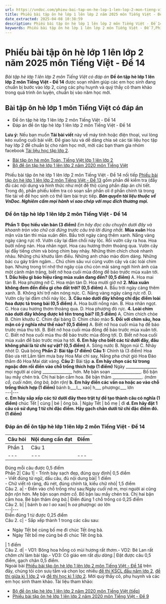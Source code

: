 ```yaml
---
url: https://vndoc.com/phieu-bai-tap-on-he-lop-1-len-lop-2-mon-tieng-viet-de-14-204461
title: Phiếu bài tập ôn hè lớp 1 lên lớp 2 năm 2025 môn Tiếng Việt - Đề 14 - Bài tập hè lớp 1 lên lớp 2 môn Tiếng Việt có đáp án - VnDoc.com
date_extracted: 2025-04-08 10:38:59
description: Phiếu bài tập ôn hè lớp 1 lên lớp 2 môn Tiếng Việt - Đề 14 được biên soạn gồm phần đề thi và đáp án chi tiết. Trong phần đề thi có sẵn oli cho học sinh làm bài trực tiếp. Mời quý thầy cô, phụ huynh và các bạn học sinh tham khảo.
keywords: Phiếu bài tập ôn hè lớp 1 lên lớp 2 môn Tiếng Việt - Đề 7,Phiếu bài tập ôn hè lớp 1 lên lớp 2 môn Tiếng Việt,Phiếu khảo sát chất lượng đầu năm lớp 2,Bài tập ôn hè lớp 1 môn Tiếng Việt,Bài tập ôn hè lớp 1,Phiếu kiểm tra hè lớp 1 lên lớp 2,Đề bài tập hè lớp 1 lên lớp 2 môn Tiếng Việt,Ôn tập hè lớp 1 lên lớp 2 môn Tiếng Việt
---
```


# Phiếu bài tập ôn hè lớp 1 lên lớp 2 năm 2025 môn Tiếng Việt - Đề 14
 _Bài tập hè lớp 1 lên lớp 2 môn Tiếng Việt có đáp án_
**Đề ôn tập hè lớp 1 lên lớp 2 môn Tiếng Việt - Đề 14** được soạn nhằm giúp các em học sinh đang chuẩn bị bước vào lớp 2, cùng các phụ huynh và quý thầy cô tham khảo trong quá trình ôn luyện, chuẩn bị vào năm học mới.
## Bài tập ôn hè lớp 1 môn Tiếng Việt có đáp án
  * Đề ôn tập hè lớp 1 lên lớp 2 môn Tiếng Việt - Đề 14
  * Đáp án đề ôn tập hè lớp 1 lên lớp 2 môn Tiếng Việt - Đề 14

**Lưu ý:** Nếu bạn muốn **Tải bài viết** này về máy tính hoặc điện thoại, vui lòng kéo xuống cuối bài viết.
Để giao lưu và dễ dàng chia sẻ các tài liệu học tập hay lớp 2 để chuẩn bị cho năm học mới, mời các bạn tham gia nhóm facebook [Tài liệu học tập lớp 2](</goto?u=aHR0cHM6Ly93d3cuZmFjZWJvb2suY29tL2dyb3Vwcy9UYWkubGlldS5ob2MudGFwLmxvcC4yLlZORE9DLw%3D%3D>).
  * [Bài tập ôn hè môn Toán, Tiếng Việt lớp 1 lên lớp 2](<https://vndoc.com/bai-tap-on-he-mon-toan-tieng-viet-lop-1-len-lop-2-124784>)
  * [Bộ đề ôn tập hè lớp 1 lên lớp 2 năm 2020 môn Tiếng Việt](<https://vndoc.com/bo-de-on-tap-he-lop-1-len-lop-2-mon-tieng-viet-202815>)

Phiếu bài tập ôn hè lớp 1 lên lớp 2 môn Tiếng Việt - Đề 14 nối tiếp [Phiếu bài tập ôn hè lớp 1 lên lớp 2 môn Tiếng Việt - Đề 13](<https://vndoc.com/phieu-bai-tap-on-he-lop-1-len-lop-2-mon-tieng-viet-de-13-204454>) gồm phần đề kiểm tra \(đẩy đủ các nội dung và hình thức như một đề thi\) cùng phần đáp án chi tiết. Trong đó, phần phiếu kiểm tra có soạn sẵn phần oli ở phần chính tả trong file tải về để học sinh có thể làm bài trực tiếp.
_**Bản quyền tài liệu thuộc về VnDoc. Nghiêm cấm mọi hành vi sao chép với mục đích thương mại.**_
### Đề ôn tập hè lớp 1 lên lớp 2 môn Tiếng Việt - Đề 14
**Phần 1: Đọc hiểu văn bản \(3 điểm\)**
_Em hãy đọc câu chuyện dưới đây và khoanh tròn vào chữ cái đứng trước câu trả lời đúng nhất._
**Mùa xuân**
Hoa mận vừa tàn thì mùa xuân đến. Bầu trời ngày càng thêm xanh. Nắng vàng ngày càng rực rỡ. Vườn cây lại đâm chồi nảy lộc. Rồi vườn cây ra hoa. Hoa bưởi nồng nàn. Hoa nhãn ngọt. Hoa cau hương thơm thoảng qua.
Vườn cây lại đầy tiếng chim và bóng chim bay nhảy. Những thím chích choè nhanh nhảu. Những chú khướu lắm điều. Những anh chào mào đỏm dáng. Những bác cu gáy trầm ngâm... Chú chim sâu vui cùng vườn cây và các loài chim bạn.
Nhưng trong trí nhớ thơ ngây của chú còn mãi sáng ngời hình ảnh của một cành mận trắng, biết nở hoa cuối mùa đông để báo trước mùa xuân tới.
**1\. Dấu hiệu gì báo hiệu rằng mùa xuân đang đến? \(0,5 điểm\)**
A. Hoa mai tàn
B. Hoa phương nở
C. Hoa mận tàn
D. Hoa mười giờ nở
**2\. Mùa xuân không đem đến điều gì cho đất trời? \(0,5 điểm\)**
A. Bầu trời ngày càng thêm xanh.
B. Không khí trở nên nóng nực.
C. Nắng vàng ngày càng rực rỡ.
D. Vườn cây lại đâm chồi nảy lộc.
**3\. Câu nào dưới đây không chỉ đặc điểm loài hoa được tả trong bài \(0,5 điểm\)**
A. Hoa bưởi nồng nàn.
B. Hoa nhãn ngọt.
C. Hoa cau hương thơm thoảng qua.
D. Hoa phượng đỏ rực.
**4\. Loài chim nào dưới đây không được kể tên trong bài? \(0,5 điểm\)**
A. Chim chích chòe
B. Chim khướu
C. Chim đại bàng
D. Chim chào mào
**5\. Đối với chim sâu, hoa mận có ý nghĩa như thế nào? \(0,5 điểm\)**
A. Biết nở hoa cuối mùa hạ để báo trước mùa thu tới.
B. Biết nở hoa cuối mùa đông để báo trước mùa xuân tới.
C. Biết nở hoa cuối mùa thu để báo trước mùa đông tới.
D. Biết nở hoa cuối mùa xuân để báo trước mùa hạ tới.
**6\. Em hãy cho biết các từ dưới đây, đâu không phải là từ chỉ sự vật? \(0,5 điểm\)**
A. Sông nước
B. Ngọn núi
C. Nhảy nhót
D. Quả bóng
**Phần 2: Bài tập \(7 điểm\)**
**Câu 1:** Chính tả \(3 điểm\)
Hoa Đào ưa rét
Lấm tấm mưa bay
Hoa Mai chỉ say,
Nắng pha chút gió
Hoa Đào thắm đỏ
Hoa Mai dát vàng.
**Câu 2:** Bài tập
**a. Em hãy chọn các từ trong ngoặc đơn rồi điền vào chỗ trống thích hợp \(1 điểm\)**
Ngày \_\_\_\_\_\_\_\_\_\_\_\_\_\_\_, mọi người ai cũng \_\_\_\_\_\_\_\_\_\_\_\_\_\_\_ hơn. Mẹ bận soạn \_\_\_\_\_\_\_\_\_\_\_\_\_\_\_. Bố bận lau mấy chén trà. Chị hai bận cắm hoa. Bé bận thăm \_\_\_\_\_\_\_\_\_\_\_\_\_\_\_.
_\(mâm cỗ, cuối năm, ông bà, bận rộn\)_
**b. Em hãy điền các vần oa hoặc ao vào chỗ trống thích hợp \(1 điểm\)**
bánh b\_\_\_l\_\_ xao| h\_\_\_ phượngc\_\_\_ lớn  
---|---  
**c. Em hãy sắp xếp các từ dưới đây theo trật tự để tạo thành câu có nghĩa \(1 điểm\)**
chúc Tết | cùng | bé | ông bà. | Ngày Tết | bố mẹ | đi
**d. Em hãy đặt 1 câu có sử dụng 1 từ chỉ đặc điểm. Hãy gạch chân dưới từ chỉ đặc điểm đó. \(1 điểm\)**
### Đáp án đề ôn tập hè lớp 1 lên lớp 2 môn Tiếng Việt - Đề 14
**Câu hỏi**| **Nội dung cần đạt**| **Điểm**  
---|---|---  
Phần 1| Câu 1| | 1\. C| 2\. B| 3\. D| 4\. C| 5\. B| 6\. C  
---|---|---|---|---|---  
Đúng mỗi câu được 0,5 điểm  
Phần 2| Câu 1| \- Trình bày sạch đẹp, đúng quy định| 0,5 điểm  
\- Viết đúng từ ngữ, dấu câu, đủ nội dung bài| 1 điểm  
\- Chữ viết rõ ràng, đủ nét, đúng chính tả, kiểu chữ nhỏ| 1,5 điểm  
Câu 2. a| \- Điền vào chỗ trống như sau:Ngày _cuối nă_ m, mọi người ai cũng _bận rộn_ hơn. Mẹ bận soạn _mâm cỗ_. Bố bận lau mấy chén trà. Chị hai bận cắm hoa. Bé bận thăm _ông bà_.| Điền đúng 1 chỗ trống có 0,25 điểm  
Câu 2. b| | bánh b _ao_ l _ao_ xao| h _oa_ phượngc _ao_ lớn  
---|---  
Điền đúng 1 từ được 0,25 điểm  
Câu 2. c| \- Sắp xếp thành 1 trong các câu sau:
  * Ngày Tết bé cùng bố mẹ đi chúc Tết ông bà.
  * Ngày Tết bố mẹ cùng bé đi chúc Tết ông bà.

| 1 điểm  
Câu 2. d| \- VD1: Bông hoa hồng có mùi hương rất _thơm_.\- VD2: Bé Lan rất _chăm chỉ_ làm bài tập.\- VD3: Cô giáo em rất _dịu dàng_.| Đặt được câu 0,5 điểm, gạch chân 0,5 điểm.  
Ngoài bài [Phiếu bài tập ôn hè lớp 1 lên lớp 2 môn Tiếng Việt - Đề 14](<https://vndoc.com/phieu-bai-tap-on-he-lop-1-len-lop-2-mon-tieng-viet-de-14-204461>) trên đây, chúng tôi còn sưu tầm và chọn lọc nhiều [đề thi KSCL đầu năm lớp 2](<https://vndoc.com/khao-sat-chat-luong-dau-nam-lop2>), [đề thi giữa kì 1 lớp 2](<https://vndoc.com/de-thi-giua-ki-1-lop2>) và [đề thi học kì 1 lớp 2](<https://vndoc.com/de-thi-hoc-ki-1-lop2>). Mời quý thầy cô, phụ huynh và các em học sinh tham khảo.
Tài liệu tham khảo:
  * [Bộ đề ôn tập hè lớp 1 lên lớp 2 năm 2020 môn Tiếng Việt \(tiếp\)](<https://vndoc.com/bo-de-on-tap-he-lop-1-len-lop-2-mon-tieng-viet-tiep-204145>)
  * [Phiếu bài tập ôn hè lớp 1 lên lớp 2 năm 2020 môn Tiếng Việt - Đề 9](<https://vndoc.com/phieu-bai-tap-on-he-lop-1-len-lop-2-mon-tieng-viet-de-9-203545>)

